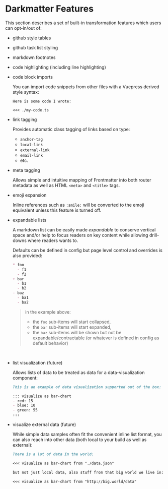 # Darkmatter Features

This section describes a set of built-in transformation features which users can opt-in/out of:

- github style tables
- github task list styling
- markdown footnotes
- code highlighting (including line highlighting)
- code block imports

    You can import code snippets from other files with a Vuepress derived style syntax:

    ```md[](https://vuepress.vuejs.org/guide/basic-config.html)
    Here is some code I wrote:

    <<< ./my-code.ts
    ```

- link tagging

    Provides automatic class tagging of links based on type:

  - `anchor-tag`
  - `local-link`
  - `external-link`
  - `email-link`
  - etc.

- meta tagging

    Allows simple and intuitive mapping of Frontmatter into both router metadata as well as HTML `<meta>` and `<title>` tags.

- emoji expansion

    Inline references such as `:smile:` will be converted to the emoji equivalent unless this feature is turned off.

- expandable lists

    A markdown list can be easily made _expandable_ to conserve vertical space and/or help to focus readers on key content while allowing drill-downs where readers wants to.

    Defaults can be defined in config but page level control and overrides is also provided:

    ```md
    * foo
      - f1
      - f2
    + bar
      - b1
      - b2
    - baz
      - ba1
      - ba2
    ```

    > in the example above:
    >
    > - the `foo` sub-items will start collapsed,
    > - the `bar` sub-items will start expanded,
    > - the `baz` sub-items will be shown but not be expandable/contractable (or whatever is defined in config as default behavior)

    &nbsp;
- list visualization (future)

    Allows lists of data to be treated as data for a data-visualization component:

    ```md
    This is an example of data visualization supported out of the box:

    ::: visualize as bar-chart
    - red: 15
    - blue: 10
    - green: 55
    :::
    ```

- visualize external data (future)

    While simple data samples often fit the convenient inline list format, you can also reach into other data (both local to your build as well as external):

    ```md
    There is a lot of data in the world:

    <<< visualize as bar-chart from "./data.json"

    but not just local data, also stuff from that big world we live in:

    <<< visualize as bar-chart from "http://big.world/data"
    ```
